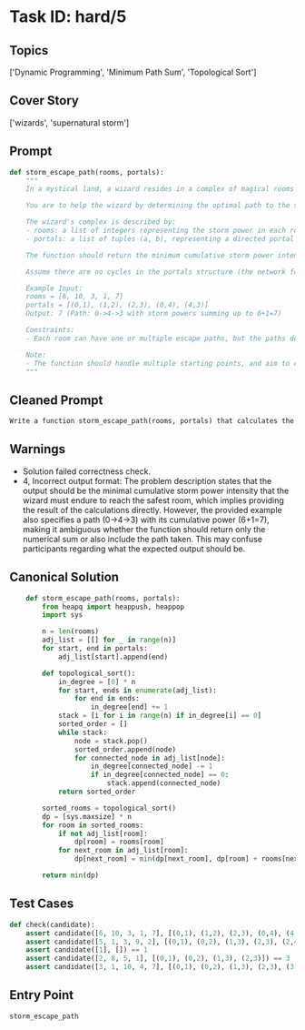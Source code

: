 # Task ID: hard/5

## Topics

['Dynamic Programming', 'Minimum Path Sum', 'Topological Sort']

## Cover Story

['wizards', 'supernatural storm']

## Prompt

```python
def storm_escape_path(rooms, portals):
    """
    In a mystical land, a wizard resides in a complex of magical rooms connected by portals that form a directed acyclic graph (DAG). Each room is imbued with a storm's power which fluctuates in intensity. Unfortunately, a supernatural storm has become uncontrollable, and the wizard needs to seek shelter in the safest room (the room with minimal storm intensity).

    You are to help the wizard by determining the optimal path to the safest room with the minimum cumulative storm power intensity. This is akin to the minimum path sum problem on DAGs, using dynamic programming and topological sorting.

    The wizard's complex is described by:
    - rooms: a list of integers representing the storm power in each room.
    - portals: a list of tuples (a, b), representing a directed portal from room 'a' to room 'b'.

    The function should return the minimum cumulative storm power intensity the wizard must endure to reach the safest room starting from any room.

    Assume there are no cycles in the portals structure (the network forms a DAG).

    Example Input:
    rooms = [6, 10, 3, 1, 7]
    portals = [(0,1), (1,2), (2,3), (0,4), (4,3)]
    Output: 7 (Path: 0->4->3 with storm powers summing up to 6+1=7)

    Constraints:
    - Each room can have one or multiple escape paths, but the paths do not form cycles.

    Note:
    - The function should handle multiple starting points, and aim to calculate the safest pathway to the minimal storm room from any starting room.
    """
```

## Cleaned Prompt

```python
Write a function storm_escape_path(rooms, portals) that calculates the minimum cumulative storm power intensity to reach the room with the smallest storm power from any starting room in a directed acyclic graph (DAG) setting. Each room has a storm power (given as an integer), and portals represent directed connections between rooms. Use dynamic programming and topological sort to solve the problem efficiently.
```

## Warnings

- Solution failed correctness check.
- 4, Incorrect output format: The problem description states that the output should be the minimal cumulative storm power intensity that the wizard must endure to reach the safest room, which implies providing the result of the calculations directly. However, the provided example also specifies a path (0->4->3) with its cumulative power (6+1=7), making it ambiguous whether the function should return only the numerical sum or also include the path taken. This may confuse participants regarding what the expected output should be.

## Canonical Solution

```python
    def storm_escape_path(rooms, portals):
        from heapq import heappush, heappop
        import sys

        n = len(rooms)
        adj_list = [[] for _ in range(n)]
        for start, end in portals:
            adj_list[start].append(end)

        def topological_sort():
            in_degree = [0] * n
            for start, ends in enumerate(adj_list):
                for end in ends:
                    in_degree[end] += 1
            stack = [i for i in range(n) if in_degree[i] == 0]
            sorted_order = []
            while stack:
                node = stack.pop()
                sorted_order.append(node)
                for connected_node in adj_list[node]:
                    in_degree[connected_node] -= 1
                    if in_degree[connected_node] == 0:
                        stack.append(connected_node)
            return sorted_order

        sorted_rooms = topological_sort()
        dp = [sys.maxsize] * n
        for room in sorted_rooms:
            if not adj_list[room]:
                dp[room] = rooms[room]
            for next_room in adj_list[room]:
                dp[next_room] = min(dp[next_room], dp[room] + rooms[next_room])

        return min(dp)

```

## Test Cases

```python
def check(candidate):
    assert candidate([6, 10, 3, 1, 7], [(0,1), (1,2), (2,3), (0,4), (4,3)]) == 7
    assert candidate([5, 1, 3, 9, 2], [(0,1), (0,2), (1,3), (2,3), (2,4), (4,3)]) == 3
    assert candidate([1], []) == 1
    assert candidate([2, 8, 5, 1], [(0,1), (0,2), (1,3), (2,3)]) == 3
    assert candidate([3, 1, 10, 4, 7], [(0,1), (0,2), (1,3), (2,3), (3,4)]) == 8
```

## Entry Point

`storm_escape_path`

